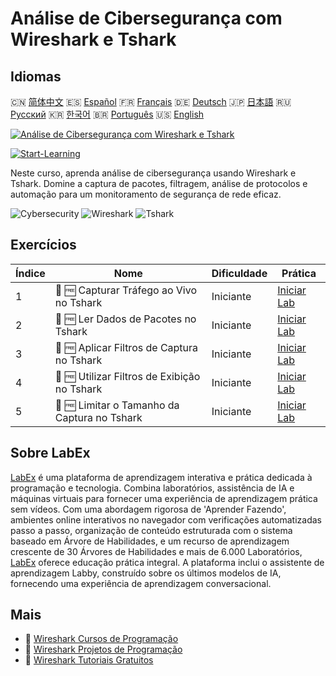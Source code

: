 # Análise de Cibersegurança com Wireshark e Tshark

## Idiomas

🇨🇳 [简体中文](README_zh.md) 🇪🇸 [Español](README_es.md) 🇫🇷 [Français](README_fr.md) 🇩🇪 [Deutsch](README_de.md) 🇯🇵 [日本語](README_ja.md) 🇷🇺 [Русский](README_ru.md) 🇰🇷 [한국어](README_ko.md) 🇧🇷 [Português](README_pt.md) 🇺🇸 [English](README.md) 

[![Análise de Cibersegurança com Wireshark e Tshark](https://cover-creator.labex.io/cybersecurity-analysis-with-wireshark-and-tshark.png?lang=pt)](https://labex.io/pt/courses/cybersecurity-analysis-with-wireshark-and-tshark)

[![Start-Learning](https://img.shields.io/badge/Start-Learning-whitesmoke?style=for-the-badge)](https://labex.io/pt/courses/cybersecurity-analysis-with-wireshark-and-tshark)

Neste curso, aprenda análise de cibersegurança usando Wireshark e Tshark. Domine a captura de pacotes, filtragem, análise de protocolos e automação para um monitoramento de segurança de rede eficaz.

![Cybersecurity](https://img.shields.io/badge/Cybersecurity-whitesmoke?style=for-the-badge&logo=cybersecurity)
![Wireshark](https://img.shields.io/badge/Wireshark-whitesmoke?style=for-the-badge&logo=wireshark)
![Tshark](https://img.shields.io/badge/Tshark-whitesmoke?style=for-the-badge&logo=tshark)


## Exercícios

|   Índice | Nome                                         | Dificuldade   | Prática                                                                                                                                                                     |
|----------|----------------------------------------------|---------------|-----------------------------------------------------------------------------------------------------------------------------------------------------------------------------|
|        1 | 🧩 🆓 Capturar Tráfego ao Vivo no Tshark     | Iniciante     | <a target='_blank' href='https://labex.io/pt/labs/wireshark-capture-live-traffic-in-tshark-548916?course=cybersecurity-analysis-with-wireshark-and-tshark'>Iniciar Lab</a>  |
|        2 | 🧩 🆓 Ler Dados de Pacotes no Tshark         | Iniciante     | <a target='_blank' href='https://labex.io/pt/labs/wireshark-read-packet-data-in-tshark-548937?course=cybersecurity-analysis-with-wireshark-and-tshark'>Iniciar Lab</a>      |
|        3 | 🧩 🆓 Aplicar Filtros de Captura no Tshark   | Iniciante     | <a target='_blank' href='https://labex.io/pt/labs/wireshark-apply-capture-filters-in-tshark-548914?course=cybersecurity-analysis-with-wireshark-and-tshark'>Iniciar Lab</a> |
|        4 | 🧩 🆓 Utilizar Filtros de Exibição no Tshark | Iniciante     | <a target='_blank' href='https://labex.io/pt/labs/wireshark-use-display-filters-in-tshark-548939?course=cybersecurity-analysis-with-wireshark-and-tshark'>Iniciar Lab</a>   |
|        5 | 🧩 🆓 Limitar o Tamanho da Captura no Tshark | Iniciante     | <a target='_blank' href='https://labex.io/pt/labs/wireshark-limit-capture-size-in-tshark-548932?course=cybersecurity-analysis-with-wireshark-and-tshark'>Iniciar Lab</a>    |

## Sobre LabEx

[LabEx](https://labex.io) é uma plataforma de aprendizagem interativa e prática dedicada à programação e tecnologia. Combina laboratórios, assistência de IA e máquinas virtuais para fornecer uma experiência de aprendizagem prática sem vídeos. Com uma abordagem rigorosa de 'Aprender Fazendo', ambientes online interativos no navegador com verificações automatizadas passo a passo, organização de conteúdo estruturada com o sistema baseado em Árvore de Habilidades, e um recurso de aprendizagem crescente de 30 Árvores de Habilidades e mais de 6.000 Laboratórios, [LabEx](https://labex.io) oferece educação prática integral. A plataforma inclui o assistente de aprendizagem Labby, construído sobre os últimos modelos de IA, fornecendo uma experiência de aprendizagem conversacional.

## Mais

- 🔗 [Wireshark Cursos de Programação](https://github.com/labex-labs/awesome-programming-courses)
- 🔗 [Wireshark Projetos de Programação](https://github.com/labex-labs/awesome-programming-projects)
- 🔗 [Wireshark Tutoriais Gratuitos](https://github.com/labex-labs/wireshark-free-tutorials)

